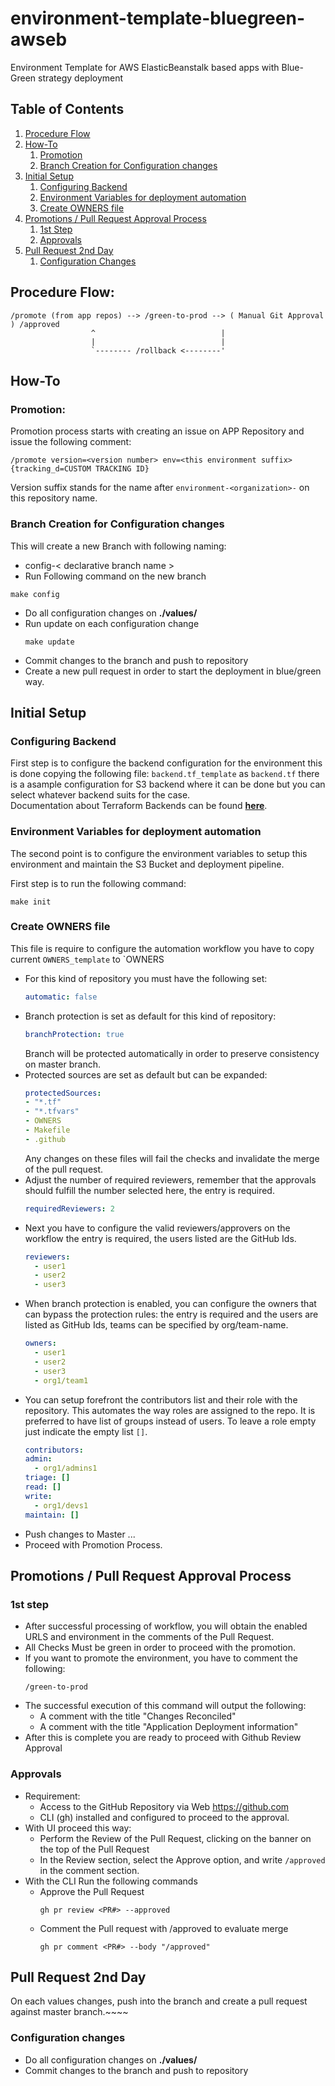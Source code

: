 # environment-template-bluegreen-awseb
Environment Template for AWS ElasticBeanstalk based apps with Blue-Green strategy deployment

## Table of Contents
1. [Procedure Flow](#procedure-flow)
2. [How-To](#how-to)
   1. [Promotion](#promotion)
   2. [Branch Creation for Configuration changes](#branch-creation-for-configuration-changes)
3. [Initial Setup](#initial-setup)
   1. [Configuring Backend](#configuring-backend)
   2. [Environment Variables for deployment automation](#environment-variables-for-deployment-automation)
   3. [Create OWNERS file](#create-owners-file)
4. [Promotions / Pull Request Approval Process](#promotions--pull-request-approval-process)
   1. [1st Step](#1st-step)
   2. [Approvals](#approvals)
5. [Pull Request 2nd Day](#pull-request-2nd-day)
   1. [Configuration Changes](#configuration-changes)

## Procedure Flow:
```
/promote (from app repos) --> /green-to-prod --> ( Manual Git Approval ) /approved
                  ^                            |
                  |                            |
                  `-------- /rollback <--------'
```

## How-To
### Promotion:
Promotion process starts with creating an issue on APP Repository and issue the following comment:
```
/promote version=<version number> env=<this environment suffix> {tracking_d=CUSTOM TRACKING ID}
```
Version suffix stands for the name after `environment-<organization>-` on this repository name.

### Branch Creation for Configuration changes
This will create a new Branch with following naming:
* config-< declarative branch name >
*  Run Following command on the new branch
  ```shell
  make config
  ```
* Do all configuration changes on **./values/**
* Run update on each configuration change
  ```shell
  make update
  ```
* Commit changes to the branch and push to repository
* Create a new pull request in order to start the deployment in blue/green way.

## Initial Setup
### Configuring Backend
First step is to configure the backend configuration for the environment
this is done copying the following file: `backend.tf_template` as `backend.tf`
there is a asample configuration for S3 backend where it can be done but
you can select whatever backend suits for the case. <br/>
Documentation about Terraform Backends can be found **[here](https://developer.hashicorp.com/terraform/language/settings/backends/configuration)**.

### Environment Variables for deployment automation
The second point is to configure the environment variables to
setup this environment and maintain the S3 Bucket and deployment pipeline. <br/>

First step is to run the following command:
```shell
make init
```

### Create OWNERS file
This file is require to configure the automation workflow
you have to copy current `OWNERS_template` to `OWNERS
* For this kind of repository you must have the following set:
  ```yaml
  automatic: false
  ```
* Branch protection is set as default for this kind of repository:
  ```yaml
  branchProtection: true
  ```
  Branch will be protected automatically in order to preserve consistency on master branch.
* Protected sources are set as default but can be expanded:
  ```yaml
  protectedSources:
  - "*.tf"
  - "*.tfvars"
  - OWNERS
  - Makefile
  - .github
  ```
  Any changes on these files will fail the checks and invalidate the merge of the pull request.
* Adjust the number of required reviewers, remember that the approvals
  should fulfill the number selected here, the entry is required.
  ```yaml
  requiredReviewers: 2
  ```
* Next you have to configure the valid reviewers/approvers on the workflow
  the entry is required, the users listed are the GitHub Ids.
  ```yaml
  reviewers:
    - user1
    - user2
    - user3
  ```
* When branch protection is enabled, you can configure the owners that can bypass the protection rules:
  the entry is required and the users are listed as GitHub Ids, teams can be specified by org/team-name.
  ```yaml
  owners:
    - user1
    - user2
    - user3
    - org1/team1
  ```
* You can setup forefront the contributors list and their role with the repository.
  This automates the way roles are assigned to the repo.
  It is preferred to have list of groups instead of users.
  To leave a role empty just indicate the empty list `[]`.
  ```yaml
  contributors:
  admin:
    - org1/admins1
  triage: []
  read: []
  write:
    - org1/devs1
  maintain: []
  ```
* Push changes to Master ...
* Proceed with Promotion Process.


## Promotions / Pull Request Approval Process
### 1st step
* After successful processing of workflow, you will obtain the enabled URLS and environment in the comments of the Pull Request.
* All Checks Must be green in order to proceed with the promotion.
* If you want to promote the environment, you have to comment the following:
  ```
  /green-to-prod
  ```
* The successful execution of this command will output the following:
  * A comment with the title "Changes Reconciled"
  * A comment with the title "Application Deployment information"
* After this is complete you are ready to proceed with Github Review Approval
### Approvals
* Requirement:
  * Access to the GitHub Repository via Web https://github.com
  * CLI (gh) installed and configured to proceed to the approval.
* With UI proceed this way:
  * Perform the Review of the Pull Request, clicking on the banner on the top of the Pull Request
  * In the Review section, select the Approve option, and write `/approved` in the comment section.
* With the CLI Run the following commands
  * Approve the Pull Request
    ```shell
    gh pr review <PR#> --approved
    ```
  * Comment the Pull request with /approved to evaluate merge
    ```shell
    gh pr comment <PR#> --body "/approved"
    ```

## Pull Request 2nd Day
On each values changes, push into the branch and create a pull request against master branch.~~~~

### Configuration changes
* Do all configuration changes on **./values/**
* Commit changes to the branch and push to repository

